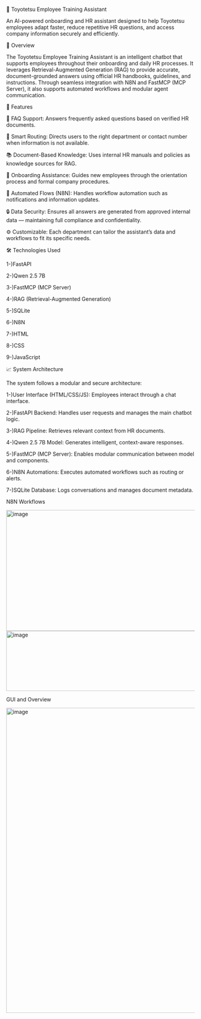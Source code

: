 🧠 Toyotetsu Employee Training Assistant

An AI-powered onboarding and HR assistant designed to help Toyotetsu employees adapt faster, reduce repetitive HR questions, and access company information securely and efficiently.

🚀 Overview

The Toyotetsu Employee Training Assistant is an intelligent chatbot that supports employees throughout their onboarding and daily HR processes.
It leverages Retrieval-Augmented Generation (RAG) to provide accurate, document-grounded answers using official HR handbooks, guidelines, and instructions.
Through seamless integration with N8N and FastMCP (MCP Server), it also supports automated workflows and modular agent communication.

🧩 Features

💬 FAQ Support: Answers frequently asked questions based on verified HR documents.

🧭 Smart Routing: Directs users to the right department or contact number when information is not available.

📚 Document-Based Knowledge: Uses internal HR manuals and policies as knowledge sources for RAG.

👥 Onboarding Assistance: Guides new employees through the orientation process and formal company procedures.

🔄 Automated Flows (N8N): Handles workflow automation such as notifications and information updates.

🔒 Data Security: Ensures all answers are generated from approved internal data — maintaining full compliance and confidentiality.

⚙️ Customizable: Each department can tailor the assistant’s data and workflows to fit its specific needs.

🛠️ Technologies Used

1-)FastAPI

2-)Qwen 2.5 7B

3-)FastMCP (MCP Server)

4-)RAG (Retrieval-Augmented Generation)

5-)SQLite

6-)N8N

7-)HTML

8-)CSS

9-)JavaScript

📈 System Architecture

The system follows a modular and secure architecture:

1-)User Interface (HTML/CSS/JS): Employees interact through a chat interface.

2-)FastAPI Backend: Handles user requests and manages the main chatbot logic.

3-)RAG Pipeline: Retrieves relevant context from HR documents.

4-)Qwen 2.5 7B Model: Generates intelligent, context-aware responses.

5-)FastMCP (MCP Server): Enables modular communication between model and components.

6-)N8N Automations: Executes automated workflows such as routing or alerts.

7-)SQLite Database: Logs conversations and manages document metadata.


N8N Workflows


<img width="717" height="322" alt="image" src="https://github.com/user-attachments/assets/c07a7c49-ef53-4cf6-b305-d6ab03f50d09" />

<img width="717" height="160" alt="image" src="https://github.com/user-attachments/assets/2085c4d3-72fb-4bab-bc1d-8ca584ba38cb" />


GUI and Overview


<img width="1247" height="813" alt="image" src="https://github.com/user-attachments/assets/c0ff43ae-34df-4633-bde8-2ef686efcd5d" />


